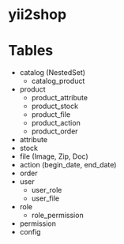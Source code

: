 yii2shop
========

Tables
======

* catalog (NestedSet)
  * catalog_product
* product
  * product_attribute
  * product_stock
  * product_file
  * product_action
  * product_order
* attribute
* stock
* file (Image, Zip, Doc)
* action (begin_date, end_date)
* order
* user
  * user_role
  * user_file
* role
  * role_permission
* permission
* config
